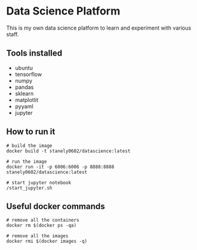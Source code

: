 # Data Science Platform

This is my own data science platform to learn and experiment with various staff.

## Tools installed
- ubuntu
- tensorflow
- numpy
- pandas
- sklearn
- matplotlit
- pyyaml
- jupyter

## How to run it
```
# build the image
docker build -t stanely0602/datascience:latest

# run the image
docker run -it -p 6006:6006 -p 8888:8888  stanely0602/datascience:latest

# start jupyter notebook
/start_jupyter.sh
```

## Useful docker commands
```
# remove all the containers
docker rm $(docker ps -qa)

# remove all the images
docker rmi $(docker images -q)

```
